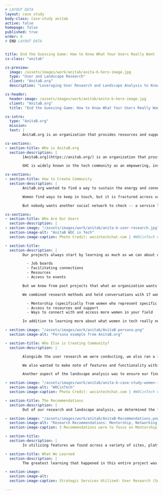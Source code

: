 ```yaml
---
# LAYOUT DATA
layout: case_study
body-class: case-study anitab
active: false
homepage: false
published: true
order: 6
# END LAYOUT DATA


title: End the Guessing Game: How to Know What Your Users Really Want
cs-class: "anitab"

cs-preview:
  image: /assets/images/work/anitab/anita-b-hero-image.jpg
  type: "User and Landscape Research"
  client: "AnitaB.org"
  description: "Leveraging User Research and Landscape Analysis to Know What Your Users Want and Need"

cs-header:
  header-image: /assets/images/work/anitab/anita-b-hero-image.jpg
  client: "AnitaB.org"
  title: "End the Guessing Game: How to Know What Your Users Really Want"

cs-intro:
  type: "AnitaB.org"
  mission:
  text: |
        AnitaB.org is an organization that provides resources and support to women in technology. They wanted to help women in tech beyond their current offerings, but to do that, they had to know what women in tech wanted. Our partnership delved into the research that helped them answer this question.

cs-sections:
- section-title: Who is AnitaB.org
  section-description: |
        [AnitaB.org](https://anitab.org/) is an organization that provides resources and support to women in technology. Their premier event is their annual conference - [The Grace Hopper Celebration](https://ghc.anitab.org/) (GHC). This conference is attended by thousands of women in tech (and to a smaller degree, male allies) with over 18,000 attendees.

        GHC is widely known in the tech community as an empowering, inspiring conference that provides support and validation to the experiences of women in tech -- which as a predominantly male industry, can be rather isolating as a woman/non-binary individual. Women forge lifelong connections at this conference and find themselves re-invigorated by the ideas and energy shared.

cs-sections:
- section-title: How to Create Community
  section-description: |
        AnitaB.org wanted to find a way to sustain the energy and connections felt at GHC to make them last year-round. There are AnitaB.org local communities (online groups) in existence, but the success of these is varied and relies heavily on the participation of volunteers and local ambassadors. If a city has a highly engaged community leader, the group thrives...but if a city doesn’t have anyone willing to lead the charge, the group lies dormant and lacks purpose and engagement.

        Women find ways to keep in touch, but it is fractured across various platforms: slack, Instagram, Facebook, WhatsApp (for starters) -- and AnitaB.org wanted to be the glue that held it all together via a platform or online system, hosted by the organization themselves.

        But nobody wants another social network to check -- a service like this had to offer something that these other existing services didn’t. Jeanne Hultquist, Chief Marketing officer and project lead at AnitaB.org said it had to have a “stickiness” to it. So we set about to conduct user research to learn exactly what it was women technologists needed to be successful.

cs-sections:
- section-title: Who Are Our Users
  section-description: |
- section-image: "/assets/images/work/anitab/anita-b-user-research.jpg"
  section-image-alt: "AnitaB WOC in Tech"
  section-image-caption: Photo Credit: wocintechchat.com | #WOCinTech Chat

- section-title:
  section-description: |
        Our projects always start by learning as much as we can about our partner and their goals for a project. In an onsite session with the AnitaB team, a lot of ideas came out for what a networking platform would contain:

          - Job boards
          - Facilitating connections
          - Resources
          - Access to events

        But we knew from past projects that what an organization wants isn’t always what _its audience_ wants. Jeanne knew this as well. So we set about to conduct extensive [user research](https://thinkshout.com/blog/2018/07/user-research/) to learn what it was that women in tech needed and wanted to feel successful and better supported.

        We combined research methods and held conversations with 17 women, 3 male allies, and distributed a survey to over 40,000 contacts in the AnitaB.org email list. As the interviews progressed, some clear patterns began to emerge about what women in tech want and need to feel successful:

          - Mentorship (specifically from women who represent specific experiences and backgrounds)
          - Access to resources and support
          - Ways to connect with and access more women in your field

        In addition to learning more about what women in tech really needed, this research fed into defined personas: the high priority audiences that it would be important to AnitaB.org to address. These personas contained trends in needs, motivations, challenges, and success states. Below are sample narratives that emerged for the personas of Mothers in Tech and Mid-career individuals.

- section-image: "/assets/images/work/anitab/AnitaB-persona.png"
  section-image-alt: "Persona example from AnitaB.org"

- section-title: Who Else is Creating Community?
  section-description: |

        Alongside the user research we were conducting, we also ran a [landscape analysis](https://thinkshout.com/blog/2018/05/Landscape-Analysis/) to determine who else in the sector was maintaining a sense of community, and doing so successfully. We started with broad reviews of sites, apps, and community platforms that were doing some form of what we wanted to achieve: Connecting people in meaningful ways.

        We also wanted to make note of features and functionality within tools and platforms that we could improve upon, as well as identify gaps in the landscape where AnitaB.org could fulfill a need. It’s known to many as a basic SWOT analysis (Strengths, Weaknesses, Opportunities, and Threats).

        Another aspect of the landscape analysis was to ensure our findings would directly serve the audience’s needs identified in the user research and persona work: mentorship, resources, and support. Implementing a feature that doesn’t serve the people you’re intending to engage is inefficient and unproductive (not to mention costly!). We wanted to ensure our recommendations coming out of this research were backed by the user data.

- section-image: "/assets/images/work/anitab/anita-b-case-study-women-in-tech.jpg"
  section-image-alt: "WOCinTech"
  section-image-caption: Photo Credit: wocintechchat.com | #WOCinTech Chat

- section-title: The Recommendations
  section-description: |
        Out of our research and landscape analysis, we determined the focal point of this platform would be:

- section-image: "/assets/images/work/anitab/AnitaB-Recommendations.png"
  section-image-alt: "Research Recommendations: Mentorship, Networking, Knowledge Sharing"
  section-image-caption: 3 Recommendations were to focus on Mentorship, Networking and Connections, and Knowledge Sharing.

- section-title:
  section-description: |  
        In utilizing features we found across a variety of sites, platforms, and apps, we could borrow functionality that we liked and piece together the components of a platform that would serve this specific audience. And, even though implementation of a platform hasn't come to fruition, our findings have helped AnitaB.org re-shape GHC itself, as well as their marketing and engagement strategies.        

- section-title: What We Learned
  section-description: |
        The greatest learning that happened in this entire project was seeing how the organization’s assumptions about their users compared to what people actually told us they wanted out of AnitaB.org. Whether you’re building a platform, designing a new site, or simply trying to learn more about your users; these research tools are invaluable in bridging those gaps and building relationships with your users. It can help you shape your content in more intentional ways, and lead your users towards deeper engagement through content that resonates with them.

- section-image:
  section-image-alt:
  section-image-caption: Strategic Services Utilized: User Research (Surveys, Interviews) | Landscape Analysis | Persona Development

---
```

